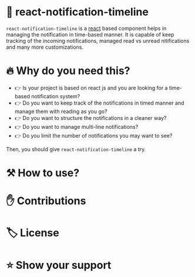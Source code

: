 # 🔔 react-notification-timeline
`react-notification-timeline` is a [react](https://reactjs.org/) based component helps in managing the notification in time-based manner. It is capable of keep tracking of the incoming notifications, managed read vs unread nitifications and many more customizations.

# 🔥 Why do you need this?
- 👉 Is your project is based on react js and you are looking for a time-based notification system? 
- 👉 Do you want to keep track of the notifications in timed manner and manage them with reading as you go? 
- 👉 Do you want to structure the notifications in a cleaner way?
- 👉 Do you want to manage multi-line notifications?
- 👉 Do you limit the number of notifications you may want to see?

Then, you should give `react-notification-timeline` a try.

# ⚒️ How to use?

# ✋ Contributions

# 🏷️ License

# ⭐ Show your support
